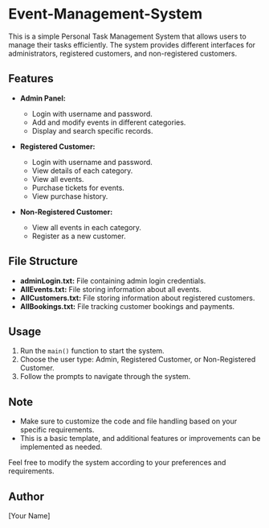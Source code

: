# Event-Management-System

This is a simple Personal Task Management System that allows users to manage their tasks efficiently. The system provides different interfaces for administrators, registered customers, and non-registered customers.

## Features

- **Admin Panel:**
  - Login with username and password.
  - Add and modify events in different categories.
  - Display and search specific records.
  
- **Registered Customer:**
  - Login with username and password.
  - View details of each category.
  - View all events.
  - Purchase tickets for events.
  - View purchase history.

- **Non-Registered Customer:**
  - View all events in each category.
  - Register as a new customer.

## File Structure

- **adminLogin.txt:** File containing admin login credentials.
- **AllEvents.txt:** File storing information about all events.
- **AllCustomers.txt:** File storing information about registered customers.
- **AllBookings.txt:** File tracking customer bookings and payments.

## Usage

1. Run the `main()` function to start the system.
2. Choose the user type: Admin, Registered Customer, or Non-Registered Customer.
3. Follow the prompts to navigate through the system.

## Note

- Make sure to customize the code and file handling based on your specific requirements.
- This is a basic template, and additional features or improvements can be implemented as needed.

Feel free to modify the system according to your preferences and requirements.

## Author

[Your Name]

